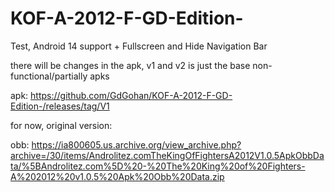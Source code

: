 # KOF-A-2012-F-GD-Edition-
Test, Android 14 support + Fullscreen and Hide Navigation Bar

there will be changes in the apk, v1 and v2 is just the base non-functional/partially apks

apk:
https://github.com/GdGohan/KOF-A-2012-F-GD-Edition-/releases/tag/V1

for now, original version:

obb: https://ia800605.us.archive.org/view_archive.php?archive=/30/items/Androlitez.comTheKingOfFightersA2012V1.0.5ApkObbData/%5BAndrolitez.com%5D%20-%20The%20King%20of%20Fighters-A%202012%20v1.0.5%20Apk%20Obb%20Data.zip
